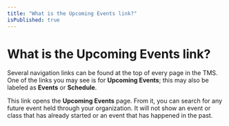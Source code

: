 ```yaml
---
title: "What is the Upcoming Events link?"
isPublished: true
---
```


# What is the Upcoming Events link?

Several navigation links can be found at the top of every page in the TMS. One of the links you may see is for **Upcoming Events**; this may also be labeled as **Events** or **Schedule**.

This link opens the **Upcoming Events** page. From it, you can search for any future event held through your organization. It will not show an event or class that has already started or an event that has happened in the past.


